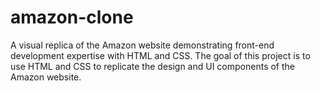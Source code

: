 # amazon-clone
A visual replica of the Amazon website demonstrating front-end development expertise with HTML and CSS. The goal of this project is to use HTML and CSS to replicate the design and UI components of the Amazon website.

